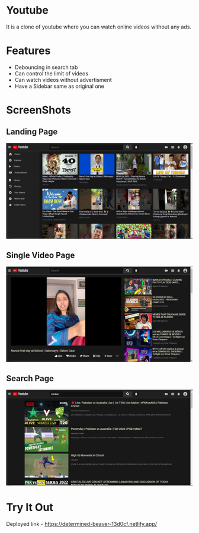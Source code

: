 # Youtube

It is a clone of youtube where you can watch online videos without any ads.

# Features

<ul>
  <li>Debouncing in search tab</li>
  <li>Can control the limit of videos</li>
  <li>Can watch videos without advertisment</li>
  <li>Have a Sidebar same as original one</li>
</ul>

# ScreenShots

<h2>Landing Page</h2>
<img src="./screenshots/imageedit_1_6105481803.png"/>

<h2>Single Video Page</h2>
<img src="./screenshots/imageedit_3_7496333559.png"/>

<h2>Search Page</h2>
<img src="./screenshots/imageedit_5_3413502845.png"/>


# Try It Out
Deployed link - https://determined-beaver-13d0cf.netlify.app/
